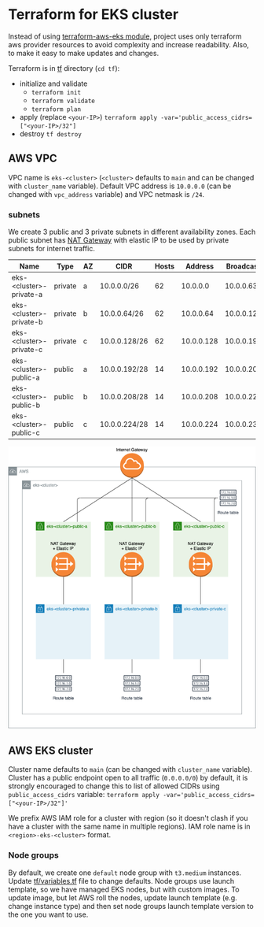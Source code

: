 # Terraform for EKS cluster

Instead of using [terraform-aws-eks module](https://github.com/terraform-aws-modules/terraform-aws-eks), project uses
only terraform aws provider resources to avoid complexity and increase readability. Also, to make it easy to make
updates and changes.

Terraform is in [tf](tf) directory (`cd tf`):
 - initialize and validate
   - `terraform init`
   - `terraform validate`
   - `terraform plan`
 - apply (replace `<your-IP>`) `terraform apply -var='public_access_cidrs=["<your-IP>/32"]`
 - destroy `tf destroy`

## AWS VPC

VPC name is `eks-<cluster>` (`<cluster>` defaults to `main` and can be changed with `cluster_name` variable). Default
VPC address is `10.0.0.0` (can be changed with `vpc_address` variable) and VPC netmask is `/24`.

### subnets

We create 3 public and 3 private subnets in different availability zones. Each public subnet has
[NAT Gateway](https://docs.aws.amazon.com/vpc/latest/userguide/vpc-nat-gateway.html) with elastic IP to be used by
private subnets for internet traffic.

| Name                      | Type    | AZ | CIDR          | Hosts | Address    | Broadcast     | Host Min      | Host Max      |
| ------------------------- | ------- | -- | ------------- | ----- | ---------- | ------------- | ------------- | ------------- |
| eks-\<cluster>-private-a  | private | a  | 10.0.0.0/26   | 62    | 10.0.0.0   | 10.0.0.63     | 10.0.0.1      | 10.0.0.62     |
| eks-\<cluster>-private-b  | private | b  | 10.0.0.64/26  | 62    | 10.0.0.64  | 10.0.0.127    | 10.0.0.65     | 10.0.0.126    |
| eks-\<cluster>-private-c  | private | c  | 10.0.0.128/26 | 62    | 10.0.0.128 | 10.0.0.191    | 10.0.0.129    | 10.0.0.190    |
| eks-\<cluster>-public-a   | public  | a  | 10.0.0.192/28 | 14    | 10.0.0.192 | 10.0.0.207    | 10.0.0.193    | 10.0.0.206    |
| eks-\<cluster>-public-b   | public  | b  | 10.0.0.208/28 | 14    | 10.0.0.208 | 10.0.0.223    | 10.0.0.209    | 10.0.0.222    |
| eks-\<cluster>-public-c   | public  | c  | 10.0.0.224/28 | 14    | 10.0.0.224 | 10.0.0.239    | 10.0.0.225    | 10.0.0.238    |


<p align="center">
  <img alt="eks cluster diagram" src="docs/images/eks-cluster.png">
</p>

## AWS EKS cluster

Cluster name defaults to `main` (can be changed with `cluster_name` variable). Cluster has a public endpoint open to all 
traffic (`0.0.0.0/0`) by default, it is strongly encouraged to change this to list of allowed CIDRs using
`public_access_cidrs` variable: `terraform apply -var='public_access_cidrs=["<your-IP>/32"]'`

We prefix AWS IAM role for a cluster with region (so it doesn't clash if you have a cluster with the same name in
multiple regions). IAM role name is in `<region>-eks-<cluster>` format.

### Node groups

By default, we create one `default` node group with `t3.medium` instances. Update [tf/variables.tf](tf/variables.tf) file
to change defaults. Node groups use launch template, so we have managed EKS nodes, but with custom images. To update
image, but let AWS roll the nodes, update launch template (e.g. change instance type) and then set node groups launch
template version to the one you want to use.
